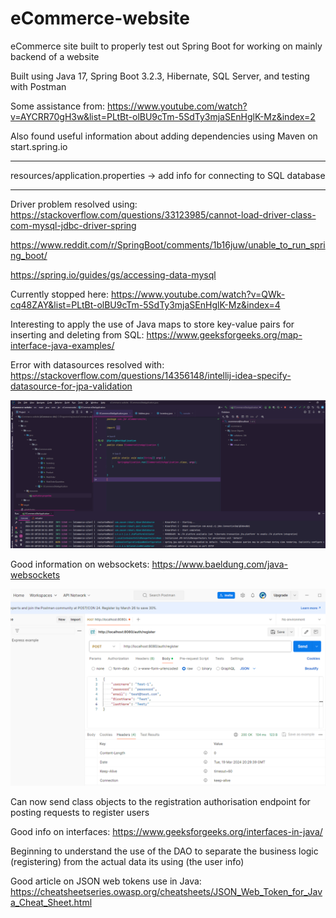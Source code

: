 # eCommerce-website
 
eCommerce site built to properly test out Spring Boot for working on mainly backend of a website

Built using Java 17, Spring Boot 3.2.3, Hibernate, SQL Server, and testing with Postman

Some assistance from: https://www.youtube.com/watch?v=AYCRR70gH3w&list=PLtBt-olBU9cTm-5SdTy3mjaSEnHglK-Mz&index=2

Also found useful information about adding dependencies using Maven on start.spring.io

*******
resources/application.properties -> add info for connecting to SQL database
*******

Driver problem resolved using: https://stackoverflow.com/questions/33123985/cannot-load-driver-class-com-mysql-jdbc-driver-spring

https://www.reddit.com/r/SpringBoot/comments/1b16juw/unable_to_run_spring_boot/

https://spring.io/guides/gs/accessing-data-mysql


Currently stopped here: https://www.youtube.com/watch?v=QWk-cq48ZAY&list=PLtBt-olBU9cTm-5SdTy3mjaSEnHglK-Mz&index=4


Interesting to apply the use of Java maps to store key-value pairs for inserting and deleting from SQL:
https://www.geeksforgeeks.org/map-interface-java-examples/


Error with datasources resolved with: https://stackoverflow.com/questions/14356148/intellij-idea-specify-datasource-for-jpa-validation

![img.png](img.png)


Good information on websockets: https://www.baeldung.com/java-websockets

![img_1.png](img_1.png)

Can now send class objects to the registration authorisation endpoint for posting requests to register users

Good info on interfaces: https://www.geeksforgeeks.org/interfaces-in-java/


Beginning to understand the use of the DAO to separate the business logic (registering) from the actual data its using (the user info)


Good article on JSON web tokens use in Java: https://cheatsheetseries.owasp.org/cheatsheets/JSON_Web_Token_for_Java_Cheat_Sheet.html


